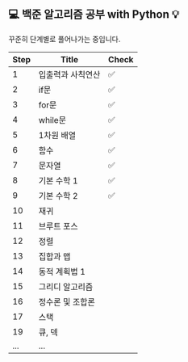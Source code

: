 ## 💻 백준 알고리즘 공부 with Python 💡 

꾸준히 단계별로 풀어나가는 중입니다.

| Step  | Title  |  Check  |
|---|---|---|
| 1  | 입출력과 사칙연산  | ✅ |
| 2  | if문  | ✅ |
| 3  | 	for문  | ✅ |
| 4  | 	while문  | ✅ |
| 5  |  	1차원 배열 | ✅ |
| 6  | 	함수  | ✅ |
| 7  | 	문자열  | ✅ |
| 8  | 	기본 수학 1  | ✅ |
| 9  | 	기본 수학 2  | ✅ |
| 10  | 	재귀  |   |
| 11  |  	브루트 포스 |   |
| 12  | 	정렬  |   |
| 13  | 	집합과 맵  |   |
| 14  |	동적 계획법 1  |   |
| 15  | 	그리디 알고리즘 |   |
| 16  | 	정수론 및 조합론  |   |
| 17  | 		스택  |   |
| 19  | 		큐, 덱  |   |
| ...  | 	... |   |
